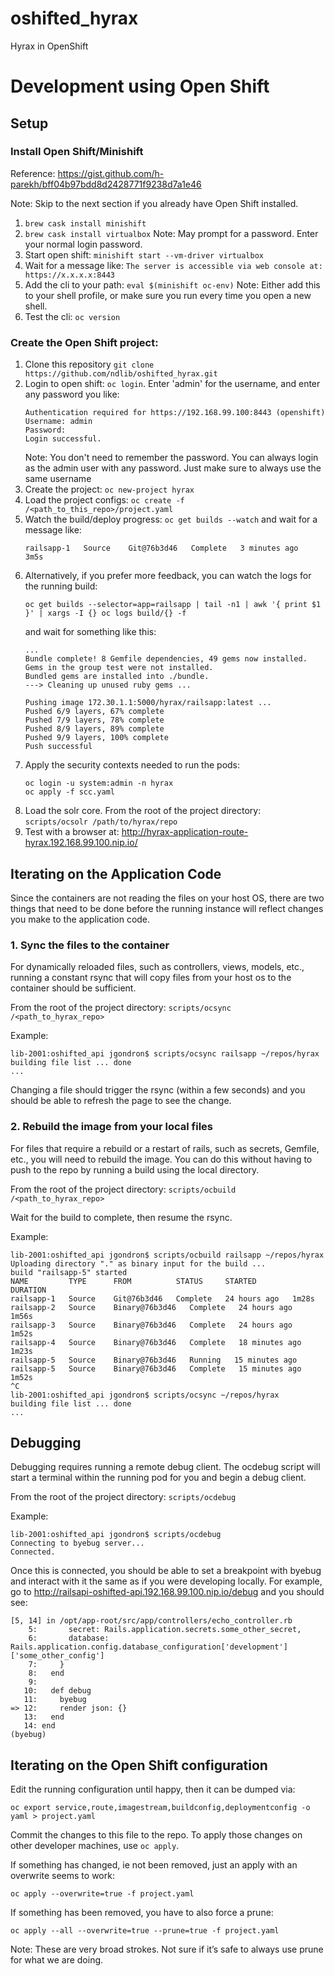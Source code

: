# oshifted_hyrax
Hyrax in OpenShift

# Development using Open Shift
## Setup
### Install Open Shift/Minishift 
Reference: https://gist.github.com/h-parekh/bff04b97bdd8d2428771f9238d7a1e46

Note: Skip to the next section if you already have Open Shift installed.
1. `brew cask install minishift`
1. `brew cask install virtualbox` Note: May prompt for a password. Enter your normal login password.
1. Start open shift: `minishift start --vm-driver virtualbox`
1. Wait for a message like: `The server is accessible via web console at: https://x.x.x.x:8443`
1. Add the cli to your path: `eval $(minishift oc-env)` Note: Either add this to your shell profile, or make sure you run every time you open a new shell.
1. Test the cli: `oc version`

### Create the Open Shift project:
1. Clone this repository `git clone https://github.com/ndlib/oshifted_hyrax.git`
1. Login to open shift: `oc login`. Enter 'admin' for the username, and enter any password you like:
    ```
    Authentication required for https://192.168.99.100:8443 (openshift)
    Username: admin
    Password:
    Login successful.
    ```
    Note: You don't need to remember the password. You can always login as the admin user with any password. Just make sure to always use the same username
1. Create the project: `oc new-project hyrax`
1. Load the project configs: `oc create -f /<path_to_this_repo>/project.yaml`
1. Watch the build/deploy progress: `oc get builds --watch` and wait for a message like:
    ```console
    railsapp-1   Source    Git@76b3d46   Complete   3 minutes ago   3m5s
    ```
1. Alternatively, if you prefer more feedback, you can watch the logs for the running build:
    ```
    oc get builds --selector=app=railsapp | tail -n1 | awk '{ print $1 }' | xargs -I {} oc logs build/{} -f
    ```
    and wait for something like this:
    ```console
    ...
    Bundle complete! 8 Gemfile dependencies, 49 gems now installed.
    Gems in the group test were not installed.
    Bundled gems are installed into ./bundle.
    ---> Cleaning up unused ruby gems ...

    Pushing image 172.30.1.1:5000/hyrax/railsapp:latest ...
    Pushed 6/9 layers, 67% complete
    Pushed 7/9 layers, 78% complete
    Pushed 8/9 layers, 89% complete
    Pushed 9/9 layers, 100% complete
    Push successful
    ```
1. Apply the security contexts needed to run the pods:
    ```
    oc login -u system:admin -n hyrax
    oc apply -f scc.yaml
    ```
1. Load the solr core. From the root of the project directory:
    `scripts/ocsolr /path/to/hyrax/repo`
1. Test with a browser at: http://hyrax-application-route-hyrax.192.168.99.100.nip.io/

## Iterating on the Application Code
Since the containers are not reading the files on your host OS, there are two things that need to be done before the running instance will reflect changes you make to the application code.

### 1. Sync the files to the container
For dynamically reloaded files, such as controllers, views, models, etc., running a constant rsync that will copy files from your host os to the container should be sufficient.

From the root of the project directory:
`scripts/ocsync /<path_to_hyrax_repo>`

Example:
```
lib-2001:oshifted_api jgondron$ scripts/ocsync railsapp ~/repos/hyrax
building file list ... done
...
```

Changing a file should trigger the rsync (within a few seconds) and you should be able to refresh the page to see the change.

### 2. Rebuild the image from your local files
For files that require a rebuild or a restart of rails, such as secrets, Gemfile, etc., you will need to rebuild the image. You can do this without having to push to the repo by running a build using the local directory.

From the root of the project directory:
`scripts/ocbuild /<path_to_hyrax_repo>`

Wait for the build to complete, then resume the rsync.

Example:
```
lib-2001:oshifted_api jgondron$ scripts/ocbuild railsapp ~/repos/hyrax
Uploading directory "." as binary input for the build ...
build "railsapp-5" started
NAME         TYPE      FROM          STATUS     STARTED        DURATION
railsapp-1   Source    Git@76b3d46   Complete   24 hours ago   1m28s
railsapp-2   Source    Binary@76b3d46   Complete   24 hours ago   1m56s
railsapp-3   Source    Binary@76b3d46   Complete   24 hours ago   1m52s
railsapp-4   Source    Binary@76b3d46   Complete   18 minutes ago   1m23s
railsapp-5   Source    Binary@76b3d46   Running   15 minutes ago
railsapp-5   Source    Binary@76b3d46   Complete   15 minutes ago   1m52s
^C
lib-2001:oshifted_api jgondron$ scripts/ocsync ~/repos/hyrax
building file list ... done
...
```

## Debugging
Debugging requires running a remote debug client. The ocdebug script will start a terminal within the running pod for you and begin a debug client.

From the root of the project directory:
`scripts/ocdebug`

Example:
```
lib-2001:oshifted_api jgondron$ scripts/ocdebug
Connecting to byebug server...
Connected.
```
Once this is connected, you should be able to set a breakpoint with byebug and interact with it the same as if you were developing locally. For example, go to http://railsapi-oshifted-api.192.168.99.100.nip.io/debug and you should see:
```
[5, 14] in /opt/app-root/src/app/controllers/echo_controller.rb
    5:       secret: Rails.application.secrets.some_other_secret,
    6:       database: Rails.application.config.database_configuration['development']['some_other_config']
    7:     }
    8:   end
    9:
   10:   def debug
   11:     byebug
=> 12:     render json: {}
   13:   end
   14: end
(byebug)
```

## Iterating on the Open Shift configuration
Edit the running configuration until happy, then it can be dumped via:
```
oc export service,route,imagestream,buildconfig,deploymentconfig -o yaml > project.yaml
```
Commit the changes to this file to the repo. To apply those changes on other developer machines, use `oc apply`.

If something has changed, ie not been removed, just an apply with an overwrite seems to work:
```
oc apply --overwrite=true -f project.yaml
```

If something has been removed, you have to also force a prune:
```
oc apply --all --overwrite=true --prune=true -f project.yaml
```

Note: These are very broad strokes. Not sure if it’s safe to always use prune for what we are doing.
